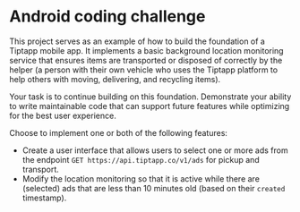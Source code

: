 # Android coding challenge

This project serves as an example of how to build the foundation of a Tiptapp mobile app. It implements a basic background location monitoring service that ensures items are transported or disposed of correctly by the helper (a person with their own vehicle who uses the Tiptapp platform to help others with moving, delivering, and recycling items).

Your task is to continue building on this foundation. Demonstrate your ability to write maintainable code that can support future features while optimizing for the best user experience.

Choose to implement one or both of the following features:

- Create a user interface that allows users to select one or more ads from the endpoint `GET https://api.tiptapp.co/v1/ads` for pickup and transport.
- Modify the location monitoring so that it is active while there are (selected) ads that are less than 10 minutes old (based on their `created` timestamp).
